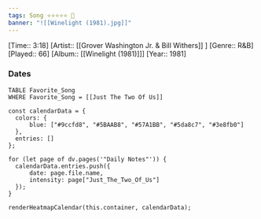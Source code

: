 ```yaml
---
tags: Song ⭐⭐⭐⭐⭐ 💛
banner: "![[Winelight (1981).jpg]]"
---
```

[Time:: 3:18]
[Artist:: [[Grover Washington Jr. & Bill Withers]] ]
[Genre:: R&B]
[Played:: 66]
[Album:: [[Winelight (1981)]]]
[Year:: 1981]
### Dates
````dataview
TABLE Favorite_Song
WHERE Favorite_Song = [[Just The Two Of Us]]
````

  ```dataviewjs
const calendarData = { 
	colors: { 
		blue: ["#9ccfd8", "#5BAAB8", "#57A1BB", "#5da8c7", "#3e8fb0"] 
	}, 
	entries: [] 
}; 

for (let page of dv.pages('"Daily Notes"')) { 
	calendarData.entries.push({ 
		date: page.file.name, 
		intensity: page["Just_The_Two_Of_Us"]
	}); 
} 

renderHeatmapCalendar(this.container, calendarData);
```

